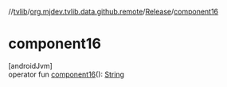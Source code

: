 //[tvlib](../../../index.md)/[org.mjdev.tvlib.data.github.remote](../index.md)/[Release](index.md)/[component16](component16.md)

# component16

[androidJvm]\
operator fun [component16](component16.md)(): [String](https://kotlinlang.org/api/latest/jvm/stdlib/kotlin/-string/index.html)
